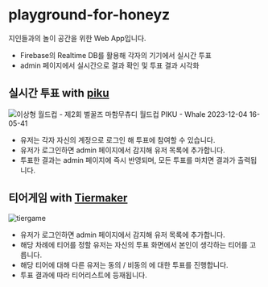 # playground-for-honeyz
지인들과의 놀이 공간을 위한 Web App입니다. 
- Firebase의 Realtime DB를 활용해 각자의 기기에서 실시간 투표
- admin 페이지에서 실시간으로 결과 확인 및 투표 결과 시각화

## 실시간 투표 with [piku](https://piku.co.kr)

![이상형 월드컵 - 제2회 벌꿀즈 마함무츄디 월드컵 PIKU - Whale 2023-12-04 16-05-41](https://github.com/ninefloor/playground-for-honeyz/assets/77656241/99237468-add5-41a7-9269-c8efc4f96abf)

- 유저는 각자 자신의 계정으로 로그인 해 투표에 참여할 수 있습니다.
- 유저가 로그인하면 admin 페이지에서 감지해 유저 목록에 추가합니다.
- 투표한 결과는 admin 페이지에 즉시 반영되며, 모든 투표를 마치면 결과가 출력됩니다.

## 티어게임 with [Tiermaker](https://tiermaker.com/)

![tiergame](https://github.com/ninefloor/playground-for-honeyz/assets/77656241/ca55834b-0a85-423b-b87a-a9ac4aa6baf7)

- 유저가 로그인하면 admin 페이지에서 감지해 유저 목록에 추가합니다.
- 해당 차례에 티어를 정할 유저는 자신의 투표 화면에서 본인이 생각하는 티어를 고릅니다.
- 해당 티어에 대해 다른 유저는 동의 / 비동의 에 대한 투표를 진행합니다.
- 투표 결과에 따라 티어리스트에 등재됩니다.
